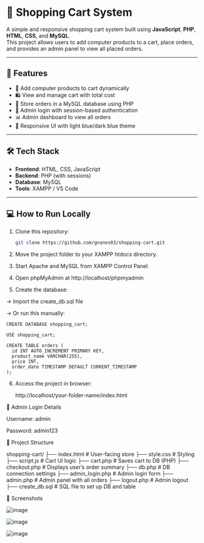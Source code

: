 # 🛒 Shopping Cart System

A simple and responsive shopping cart system built using **JavaScript**, **PHP**, **HTML**, **CSS**, and **MySQL**.  
This project allows users to add computer products to a cart, place orders, and provides an admin panel to view all placed orders.

---

## 📌 Features

- 🧾 Add computer products to cart dynamically
- 🛍️ View and manage cart with total cost
- 💾 Store orders in a MySQL database using PHP
- 🔐 Admin login with session-based authentication
- 📊 Admin dashboard to view all orders
- 🎨 Responsive UI with light blue/dark blue theme

---

## 🛠️ Tech Stack

- **Frontend**: HTML, CSS, JavaScript  
- **Backend**: PHP (with sessions)  
- **Database**: MySQL  
- **Tools**: XAMPP / VS Code

---

## 💻 How to Run Locally

1. Clone this repository:
   ```bash
   git clone https://github.com/gnanes03/shopping-cart.git

2. Move the project folder to your XAMPP htdocs directory.

3. Start Apache and MySQL from XAMPP Control Panel.

4. Open phpMyAdmin at http://localhost/phpmyadmin

5. Create the database:

  -> Import the create_db.sql file

  -> Or run this manually:

    CREATE DATABASE shopping_cart;

    USE shopping_cart;

    CREATE TABLE orders (
      id INT AUTO_INCREMENT PRIMARY KEY,
      product_name VARCHAR(255),
      price INT,
      order_date TIMESTAMP DEFAULT CURRENT_TIMESTAMP
    );

6. Access the project in browser:

   http://localhost/your-folder-name/index.html

🔐 Admin Login Details

Username: admin

Password: admin123

📁 Project Structure

  shopping-cart/
├── index.html              # User-facing store
├── style.css               # Styling
├── script.js               # Cart UI logic
├── cart.php                # Saves cart to DB (PHP)
├── checkout.php            # Displays user’s order summary
├── db.php                  # DB connection settings
├── admin_login.php         # Admin login form
├── admin.php               # Admin panel with all orders
├── logout.php              # Admin logout
├── create_db.sql           # SQL file to set up DB and table

📸 Screenshots

![image](https://github.com/user-attachments/assets/c1d128a3-25a6-45b9-bf64-efa378e79a7b)

![image](https://github.com/user-attachments/assets/8a03f8fd-6811-40e9-956d-d440732fd941)

![image](https://github.com/user-attachments/assets/595a9433-2473-4993-9163-d1eb2e28d2ac)
